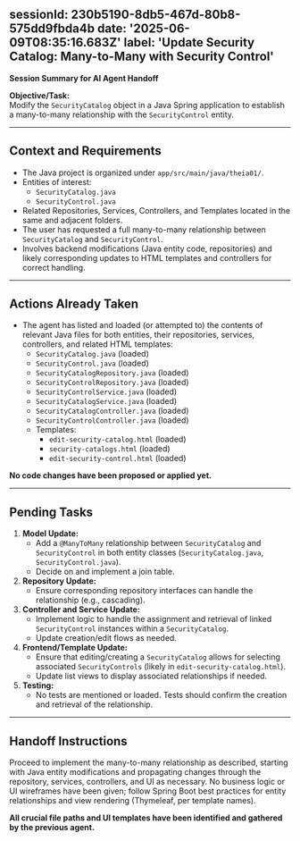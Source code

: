 sessionId: 230b5190-8db5-467d-80b8-575dd9fbda4b
date: '2025-06-09T08:35:16.683Z'
label: 'Update Security Catalog: Many-to-Many with Security Control'
---
**Session Summary for AI Agent Handoff**

**Objective/Task:**  
Modify the `SecurityCatalog` object in a Java Spring application to establish a many-to-many relationship with the `SecurityControl` entity.

---

## Context and Requirements

- The Java project is organized under `app/src/main/java/theia01/`.
- Entities of interest:  
  - `SecurityCatalog.java`
  - `SecurityControl.java`
- Related Repositories, Services, Controllers, and Templates located in the same and adjacent folders.
- The user has requested a full many-to-many relationship between `SecurityCatalog` and `SecurityControl`.
- Involves backend modifications (Java entity code, repositories) and likely corresponding updates to HTML templates and controllers for correct handling.

---

## Actions Already Taken

- The agent has listed and loaded (or attempted to) the contents of relevant Java files for both entities, their repositories, services, controllers, and related HTML templates:
  - `SecurityCatalog.java` (loaded)
  - `SecurityControl.java` (loaded)
  - `SecurityCatalogRepository.java` (loaded)
  - `SecurityControlRepository.java` (loaded)
  - `SecurityControlService.java` (loaded)
  - `SecurityCatalogService.java` (loaded)
  - `SecurityCatalogController.java` (loaded)
  - `SecurityControlController.java` (loaded)
  - Templates:  
    - `edit-security-catalog.html` (loaded)
    - `security-catalogs.html` (loaded)
    - `edit-security-control.html` (loaded)

**No code changes have been proposed or applied yet.**

---

## Pending Tasks

1. **Model Update:**  
   - Add a `@ManyToMany` relationship between `SecurityCatalog` and `SecurityControl` in both entity classes (`SecurityCatalog.java`, `SecurityControl.java`).
   - Decide on and implement a join table.
2. **Repository Update:**  
   - Ensure corresponding repository interfaces can handle the relationship (e.g., cascading).
3. **Controller and Service Update:**  
   - Implement logic to handle the assignment and retrieval of linked `SecurityControl` instances within a `SecurityCatalog`.
   - Update creation/edit flows as needed.
4. **Frontend/Template Update:**  
   - Ensure that editing/creating a `SecurityCatalog` allows for selecting associated `SecurityControls` (likely in `edit-security-catalog.html`).
   - Update list views to display associated relationships if needed.
5. **Testing:**  
   - No tests are mentioned or loaded. Tests should confirm the creation and retrieval of the relationship.

---

## Handoff Instructions

Proceed to implement the many-to-many relationship as described, starting with Java entity modifications and propagating changes through the repository, services, controllers, and UI as necessary. No business logic or UI wireframes have been given; follow Spring Boot best practices for entity relationships and view rendering (Thymeleaf, per template names).

**All crucial file paths and UI templates have been identified and gathered by the previous agent.**